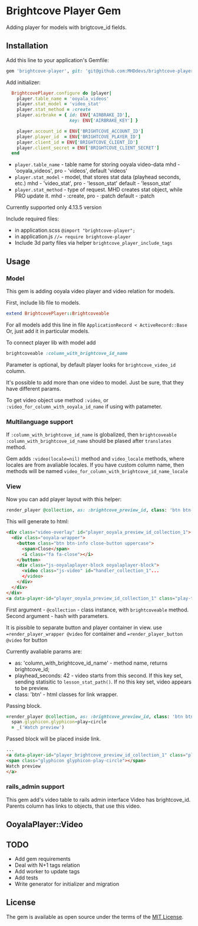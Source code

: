 # Brightcove Player Gem

Adding player for models with brigtcove_id fields.

## Installation

Add this line to your application's Gemfile:

```ruby
gem 'brightcove-player', git: 'git@github.com:MHDdevs/brightcove-player.git'
```

Add initializer:

```ruby
  BrightcovePlayer.configure do |player|
    player.table_name = 'ooyala_videos'
    player.stat_model = 'video_stat'
    player.stat_method = :create
    player.airbrake = { id: ENV['AIRBRAKE_ID'],
                        key: ENV['AIRBRAKE_KEY'] }

    player.account_id = ENV['BRIGHTCOVE_ACCOUNT_ID']
    player.player_id  = ENV['BRIGHTCOVE_PLAYER_ID']
    player.client_id = ENV['BRIGHTCOVE_CLIENT_ID']
    player.client_secret = ENV['BRIGHTCOVE_CLIENT_SECRET']
  end
```
  - `player.table_name` - table name for storing ooyala video-data
    mhd - 'ooyala_videos',
    pro - 'videos',
    default 'videos'
  - `player.stat_model` - model, that stores stat data (playhead seconds, etc.)
    mhd - 'video_stat',
    pro - 'lesson_stat'
    default - 'lesson_stat'
  - `player.stat_method` - type of request. MHD creates stat object, while PRO update it.
    mhd - :create,
    pro - :patch
    default - :patch

Currently supported only 4.13.5 version

Include required files:

  - in application.scss `@import "brightcove-player";`
  - in application.js `//= require brightcove-player`
  - Include 3d party files via helper `brightcove_player_include_tags`

## Usage

### Model

This gem is adding ooyala video player and video relation for models.

First, include lib file to models.
```ruby
extend BrightcovePlayer::Brightcoveable
```
For all models add this line in file `ApplicationRecord < ActiveRecord::Base`
Or, just add it in particular models.

To connect player lib with model add
```ruby
brightcoveable :column_with_brightcove_id_name
```
Parameter is optional, by default player looks for `brightcove_video_id` column.

It's possible to add more than one video to model. Just be sure, that they have
different params.

To get video object use method `:video`,
or `:video_for_column_with_ooyala_id_name` if using with patameter.

### Multilanguage support

If `:column_with_brightcove_id_name` is globalized, then `brightcoveable :column_with_brightcove_id_name`
should be plased after `translates` method.

Gem adds `:video(locale=nil)` method and
`video_locale` methods, where locales are from avaliable locales.
If you have custom column name, then methods will be named
`video_for_column_with_brightcove_id_name_locale`


### View

Now you can add player layout with this helper:
```ruby
render_player @collection, as: :brightcove_preview_id, class: 'btn btn-default btn-take'
```

This will generate to html:
```html
<div class="video-overlay" id="player_ooyala_preview_id_collection_1">
  <div class="ooyala-wrapper">
    <button class="btn btn-info close-button uppercase">
      <span>Close</span>
      <i class="fa fa-close"></i>
    </button>
    <div class="js-ooyalaplayer-block ooyalaplayer-block">
      <video class="js-video" id="handler_collection_1"...
      </video>
    </div>
  </div>
</div>
<a data-player-id="player_ooyala_preview_id_collection_1" class="play-toggle btn btn-default btn-take" href="#">play video</a>
```

First argument - `@collection` - class instance, with `brightcoveable` method.
Second argument - hash with parameters.


It is pissible to separate button and player container in view.
use
```=render_player_wrapper @video``` for container
and ```=render_player_button @video``` for button

Currently avaliable params are:
- as: 'column_with_brightcove_id_name' - method name, returns brightcove_id;
- playhead_seconds: 42 - video starts from this second. If this key set, sending statisitic to `lesson_stat_path()`.
  If no this key set, video appears to be preview.
- class: 'btn' - html classes for link wrapper.

Passing block.

```ruby
=render_player @collection, as: :brightcove_preview_id, class: 'btn btn-default btn-take' do
  span.glyphicon.glyphicon-play-circle
  = _('Watch preview')
```
Passed block will be placed inside link.
```html
...
<a data-player-id="player_brightcove_preview_id_collection_1" class="play-toggle btn btn-default btn-take" href="#">
<span class="glyphicon glyphicon-play-circle"></span>
Watch preview
</a>
```

### rails_admin support

This gem add's video table to rails admin interface
Video has brightcove_id.
Parents column has links to objects, that use this video.

## OoyalaPlayer::Video

## TODO

- Add gem requirements
- Deal with N+1 tags relation
- Add worker to update tags
- Add tests
- Write generator for initializer and migration

## License

The gem is available as open source under the terms of the [MIT License](http://opensource.org/licenses/MIT).

